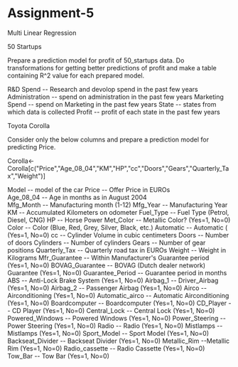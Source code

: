 # Assignment-5
Multi Linear Regression

50 Startups

Prepare a prediction model for profit of 50_startups data.
Do transformations for getting better predictions of profit and
make a table containing R^2 value for each prepared model.

R&D Spend -- Research and devolop spend in the past few years
Administration -- spend on administration in the past few years
Marketing Spend -- spend on Marketing in the past few years
State -- states from which data is collected
Profit  -- profit of each state in the past few years

Toyota Corolla

Consider only the below columns and prepare a prediction model for predicting Price.

Corolla<-Corolla[c("Price","Age_08_04","KM","HP","cc","Doors","Gears","Quarterly_Tax","Weight")]

Model -- model of the car
Price  -- Offer Price in EUROs	
Age_08_04 -- Age in months as in August 2004	
Mfg_Month -- Manufacturing month (1-12)	
Mfg_Year	-- Manufacturing Year
KM -- Accumulated Kilometers on odometer
Fuel_Type	 -- Fuel Type (Petrol, Diesel, CNG)
HP -- Horse Power
Met_Color	 -- Metallic Color?  (Yes=1, No=0)
Color -- Color (Blue, Red, Grey, Silver, Black, etc.)
Automatic	-- Automatic ( (Yes=1, No=0)
cc -- Cylinder Volume in cubic centimeters
Doors -- Number of doors
Cylinders	-- Number of cylinders
Gears -- Number of gear positions
Quarterly_Tax -- Quarterly road tax in EUROs
Weight -- Weight in Kilograms
Mfr_Guarantee -- Within Manufacturer's Guarantee period  (Yes=1, No=0)
BOVAG_Guarantee -- BOVAG (Dutch dealer network) Guarantee  (Yes=1, No=0)
Guarantee_Period -- 	Guarantee period in months
ABS -- Anti-Lock Brake System (Yes=1, No=0)
Airbag_1 -- Driver_Airbag  (Yes=1, No=0)
Airbag_2 -- Passenger Airbag  (Yes=1, No=0)
Airco -- Airconditioning  (Yes=1, No=0)
Automatic_airco -- Automatic Airconditioning  (Yes=1, No=0)
Boardcomputer -- Boardcomputer  (Yes=1, No=0)
CD_Player -- CD Player  (Yes=1, No=0)
Central_Lock -- Central Lock  (Yes=1, No=0)
Powered_Windows -- Powered Windows  (Yes=1, No=0)
Power_Steering -- Power Steering  (Yes=1, No=0)
Radio -- Radio  (Yes=1, No=0)
Mistlamps	-- Mistlamps  (Yes=1, No=0)
Sport_Model -- Sport Model  (Yes=1, No=0)
Backseat_Divider -- Backseat Divider  (Yes=1, No=0)
Metallic_Rim --Metallic Rim  (Yes=1, No=0)
Radio_cassette -- Radio Cassette  (Yes=1, No=0)
Tow_Bar -- Tow Bar  (Yes=1, No=0)
